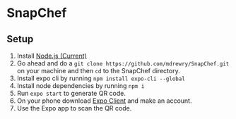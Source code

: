 # SnapChef

## Setup

1. Install [Node.js (Current)](https://nodejs.org/en/)
2. Go ahead and do a `git clone https://github.com/mdrewry/SnapChef.git` on your machine and then `cd` to the SnapChef directory.
3. Install expo cli by running `npm install expo-cli --global`
4. Install node dependencies by running `npm i`
5. Run `expo start` to generate QR code.
6. On your phone download [Expo Client](https://expo.io/tools#client) and make an account.
7. Use the Expo app to scan the QR code.